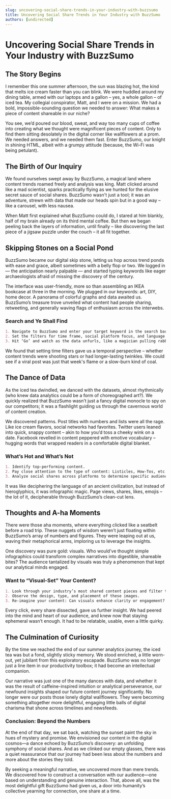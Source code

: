 ```yaml
---
slug: uncovering-social-share-trends-in-your-industry-with-buzzsumo
title: Uncovering Social Share Trends in Your Industry with BuzzSumo
authors: [undirected]
---
```



# Uncovering Social Share Trends in Your Industry with BuzzSumo

## The Story Begins

I remember this one summer afternoon, the sun was blazing hot, the kind that melts ice cream faster than you can blink. We were huddled around my dining table, armed with our laptops and a gallon – yes, a whole gallon – of iced tea. My collegial conspirator, Matt, and I were on a mission. We had a bold, impossible-sounding question we needed to answer: What makes a piece of content shareable in our niche? 

You see, we’d poured our blood, sweat, and way too many cups of coffee into creating what we thought were magnificent pieces of content. Only to find them sitting desolately in the digital corner like wallflowers at a prom. We needed answers, and we needed them fast. Enter BuzzSumo, our knight in shining HTML, albeit with a grumpy attitude (because, the Wi-Fi was being petulant).

## The Birth of Our Inquiry

We found ourselves swept away by BuzzSumo, a magical land where content trends roamed freely and analysis was king. Matt clicked around like a mad scientist, sparks practically flying as we hunted for the elusive secret sauce of social shares. BuzzSumo wasn't just a tool; it was an adventure, strewn with data that made our heads spin but in a good way – like a carousel, with less nausea.

When Matt first explained what BuzzSumo could do, I stared at him blankly, half of my brain already on its third mental coffee. But then we began peeling back the layers of information, until finally – like discovering the last piece of a jigsaw puzzle under the couch – it all fit together. 

## Skipping Stones on a Social Pond

BuzzSumo became our digital skip stone, letting us hop across trend ponds with ease and grace, albeit sometimes with a belly flop or two. We logged in — the anticipation nearly palpable — and started typing keywords like eager archaeologists afraid of missing the discovery of the century. 

The interface was user-friendly, more so than assembling an IKEA bookcase at three in the morning. We plugged in our keywords: art, DIY, home decor. A panorama of colorful graphs and data awaited us. BuzzSumo’s treasure trove unveiled what content had people sharing, retweeting, and generally waving flags of enthusiasm across the interwebs.

### Search and Ye Shall Find

```markdown
1. Navigate to BuzzSumo and enter your target keyword in the search bar.
2. Set the filters for time frame, social platform focus, and language depending on your needs.
3. Hit ‘Go’ and watch as the data unfurls, like a magician pulling rabbits out of a hat. 
```

We found that setting time filters gave us a temporal perspective – whether content trends were shooting stars or had longer-lasting twinkles. We could see if a viral post was just that week's flame or a slow-burn kind of coal.

## The Dance of Data

As the iced tea dwindled, we danced with the datasets, almost rhythmically (who knew data analytics could be a form of choreographed art?). We quickly realized that BuzzSumo wasn’t just a fancy digital monocle to spy on our competitors; it was a flashlight guiding us through the cavernous world of content creation. 

We discovered patterns. Post titles with numbers and lists were all the rage. Like ice cream flavors, social networks had favorites. Twitter users leaned into quick, snappy content – akin to how you’d toss a cheeky wink on a date. Facebook revelled in content peppered with emotive vocabulary – hugging words that wrapped readers in a comfortable digital blanket.

### What’s Hot and What’s Not

```markdown
1. Identify top-performing content.
2. Pay close attention to the type of content: Listicles, How-Tos, etc.
3. Analyze social shares across platforms to determine specific audience preferences.
```

It was like deciphering the language of an ancient civilization, but instead of hieroglyphics, it was infographic magic. Page views, shares, likes, emojis – the lot of it, decipherable through BuzzSumo’s clean-cut lens.

## Thoughts and A-ha Moments

There were those aha moments, where everything clicked like a seatbelt before a road trip. These nuggets of wisdom weren’t just floating within BuzzSumo’s array of numbers and figures. They were leaping out at us, waving their metaphorical arms, imploring us to leverage the insights. 

One discovery was pure gold: visuals. Who would’ve thought simple infographics could transform complex narratives into digestible, shareable bites? The audience tantalized by visuals was truly a phenomenon that kept our analytical minds engaged.

### Want to “Visual-Set” Your Content?

```markdown
1. Look through your industry’s most shared content pieces and filter the ones with visuals.
2. Observe the design, type, and placement of these images.
3. Re-imagine your content: Can visuals enhance clarity or engagement?
```

Every click, every share dissected, gave us further insight. We had peered into the mind and heart of our audience, and knew now that staying ephemeral wasn’t enough. It had to be relatable, usable, even a little quirky.

## The Culmination of Curiosity

By the time we reached the end of our summer analytics journey, the iced tea was but a fond, slightly sticky memory. We stood enriched, a little worn-out, yet jubilant from this exploratory escapade. BuzzSumo was no longer just a line item in our productivity toolbox; it had become an intellectual companion.

Our narrative was just one of the many dances with data, and whether it was the result of caffeine-inspired intuition or analytical perseverance, our newfound insights shaped our future content journey significantly. No longer were our posts those lonely digital wallflowers. They were becoming something altogether more delightful, engaging little balls of digital charisma that shone across timelines and newsfeeds.

### Conclusion: Beyond the Numbers

At the end of that day, we sat back, watching the sunset paint the sky in hues of mystery and promise. We envisioned our content in the digital cosmos—a dance echoed by BuzzSumo’s discovery: an unfolding symphony of social shares. And as we clinked our empty glasses, there was a quiet reassurance that our journey had been less about the numbers and more about the stories they told.

By seeking a meaningful narrative, we uncovered more than mere trends. We discovered how to construct a conversation with our audience—one based on understanding and genuine interaction. That, above all, was the most delightful gift BuzzSumo had given us, a door into humanity’s collective yearning for connection, one share at a time.